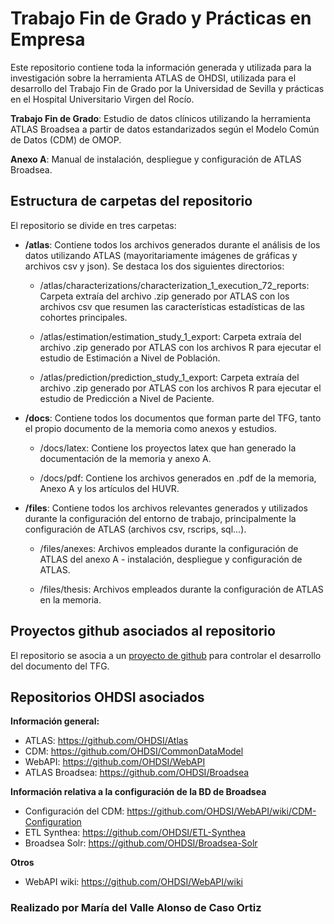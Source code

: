 # Trabajo Fin de Grado y Prácticas en Empresa

Este repositorio contiene toda la información generada y utilizada para la investigación sobre la herramienta ATLAS de OHDSI, utilizada para el desarrollo del Trabajo Fin de Grado por la Universidad de Sevilla y prácticas en el Hospital Universitario Virgen del Rocío.

**Trabajo Fin de Grado**: Estudio de datos clínicos utilizando la herramienta ATLAS Broadsea a partir de datos estandarizados según el Modelo Común de Datos (CDM) de OMOP.

**Anexo A**: Manual de instalación, despliegue y configuración de ATLAS Broadsea. 

## Estructura de carpetas del repositorio

El repositorio se divide en tres carpetas:

- **/atlas**:
  Contiene todos los archivos generados durante el análisis de los datos utilizando ATLAS (mayoritariamente imágenes de gráficas y archivos csv y json). Se destaca los dos siguientes directorios:
  
  - /atlas/characterizations/characterization_1_execution_72_reports: Carpeta extraía del archivo .zip generado por ATLAS con los archivos csv que resumen las características estadísticas de las cohortes principales.

  - /atlas/estimation/estimation_study_1_export: Carpeta extraía del archivo .zip generado por ATLAS con los archivos R para ejecutar el estudio de Estimación a Nivel de Población.

   - /atlas/prediction/prediction_study_1_export: Carpeta extraía del archivo .zip generado por ATLAS con los archivos R para ejecutar el estudio de Predicción a Nivel de Paciente.

- **/docs**:
  Contiene todos los documentos que forman parte del TFG, tanto el propio documento de la memoria como anexos y estudios.
  
    - /docs/latex:  Contiene los proyectos latex que han generado la documentación de la memoria y anexo A.
 
    - /docs/pdf: Contiene los archivos generados en .pdf de la memoria, Anexo A y los artículos del HUVR.
  
- **/files**:
  Contiene todos los archivos relevantes generados y utilizados durante la configuración del entorno de trabajo, principalmente la configuración de ATLAS (archivos csv, rscrips, sql...).

    - /files/anexes: Archivos empleados durante la configuración de ATLAS del anexo A - instalación, despliegue y configuración de ATLAS.
  
    - /files/thesis: Archivos empleados durante la configuración de ATLAS en la memoria.
 

## Proyectos github asociados al repositorio

El repositorio se asocia a un [proyecto de github](https://github.com/users/vallealonsodc/projects/2) para controlar el desarrollo del documento del TFG.

## Repositorios OHDSI asociados
**Información general:**
- ATLAS: https://github.com/OHDSI/Atlas
- CDM: https://github.com/OHDSI/CommonDataModel
- WebAPI: https://github.com/OHDSI/WebAPI
- ATLAS Broadsea: https://github.com/OHDSI/Broadsea

**Información relativa a la configuración de la BD de Broadsea**
- Configuración del CDM: https://github.com/OHDSI/WebAPI/wiki/CDM-Configuration
- ETL Synthea: https://github.com/OHDSI/ETL-Synthea
- Broadsea Solr: https://github.com/OHDSI/Broadsea-Solr

**Otros**
- WebAPI wiki: https://github.com/OHDSI/WebAPI/wiki


###  Realizado por María del Valle Alonso de Caso Ortiz
